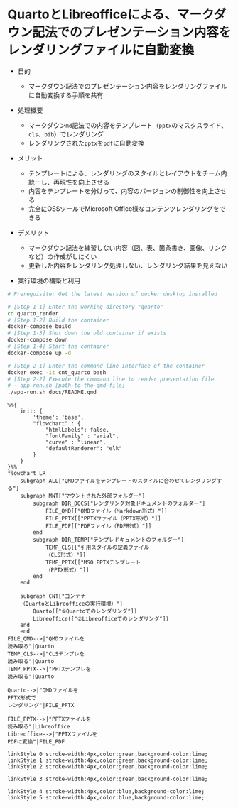 # QuartoとLibreofficeによる、マークダウン記法でのプレゼンテーション内容をレンダリングファイルに自動変換

* 目的
  * マークダウン記法でのプレゼンテーション内容をレンダリングファイルに自動変換する手順を共有

* 処理概要
  * マークダウン`md`記法での内容をテンプレート（`pptx`のマスタスライド、`cls`、`bib`）でレンダリング
  * レンダリングされた`pptx`を`pdf`に自動変換


* メリット
  * テンプレートによる、レンダリングのスタイルとレイアウトをチーム内統一し、再現性を向上させる
  * 内容をテンプレートを分けって、内容のバージョンの制御性を向上させる
  * 完全にOSSツールでMicrosoft Office様なコンテンツレンダリングをできる

* デメリット
  * マークダウン記法を練習しない内容（図、表、箇条書き、画像、リンクなど）の作成がしにくい
  * 更新した内容をレンダリング処理しない、レンダリング結果を見えない

* 実行環境の構築と利用

```bash
# Prerequisite: Get the latest version of docker desktop installed 

# [Step 1-1] Enter the working directory "quarto"
cd quarto_render
# [Step 1-2] Build the container
docker-compose build
# [Step 1-3] Shut down the old container if exists
docker-compose down
# [Step 1-4] Start the container
docker-compose up -d

# [Step 2-1] Enter the command line interface of the container
docker exec -it cnt_quarto bash
# [Step 2-2] Execute the command line to render presentation file
# - app-run.sh [path-to-the-qmd-file]
./app-run.sh docs/README.qmd

```

```mermaid
%%{
	init: {
		'theme': 'base',
		"flowchart" : {
			"htmlLabels": false,
			"fontFamily" : "arial",
			"curve" : "linear",
			"defaultRenderer": "elk"
		}
	}
}%%
flowchart LR
	subgraph ALL["QMDファイルをテンプレートのスタイルに合わせてレンダリングする"]
	subgraph MNT["マウントされた外部フォルダー"]
		subgraph DIR_DOCS["レンダリング対象ドキュメントのフォルダー"]
			FILE_QMD[["QMDファイル（Markdown形式）"]]
			FILE_PPTX[["PPTXファイル（PPTX形式）"]]
			FILE_PDF[["PDFファイル（PDF形式）"]]
		end
		subgraph DIR_TEMP["テンプレドキュメントのフォルダー"]
			TEMP_CLS[["引用スタイルの定義ファイル
			（CLS形式）"]]
			TEMP_PPTX[["MSO PPTXテンプレート
			（PPTX形式）"]]
		end
	end
	
	subgraph CNT["コンテナ
	（QuartoとLibreofficeの実行環境）"]
		Quarto(["①Quartoでのレンダリング"])
		Libreoffice(["②Libreofficeでのレンダリング"])
	end
	end
FILE_QMD-->|"QMDファイルを
読み取る"|Quarto
TEMP_CLS-->|"CLSテンプレを
読み取る"|Quarto
TEMP_PPTX-->|"PPTXテンプレを
読み取る"|Quarto

Quarto-->|"QMDファイルを
PPTX形式で
レンダリング"|FILE_PPTX

FILE_PPTX-->|"PPTXファイルを
読み取る"|Libreoffice
Libreoffice-->|"PPTXファイルを
PDFに変換"|FILE_PDF

linkStyle 0 stroke-width:4px,color:green,background-color:lime;
linkStyle 1 stroke-width:4px,color:green,background-color:lime;
linkStyle 2 stroke-width:4px,color:green,background-color:lime;

linkStyle 3 stroke-width:4px,color:green,background-color:lime;

linkStyle 4 stroke-width:4px,color:blue,background-color:lime;
linkStyle 5 stroke-width:4px,color:blue,background-color:lime;


```